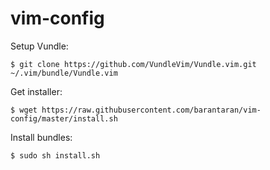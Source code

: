 # vim-config

Setup Vundle:
```
$ git clone https://github.com/VundleVim/Vundle.vim.git ~/.vim/bundle/Vundle.vim
```

Get installer:

```
$ wget https://raw.githubusercontent.com/barantaran/vim-config/master/install.sh
```

Install bundles:
```
$ sudo sh install.sh
```
